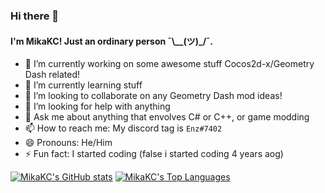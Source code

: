 ### Hi there 👋

#### I'm MikaKC! Just an ordinary person ¯\\__(ツ)_/¯.


- 🔭 I’m currently working on some awesome stuff Cocos2d-x/Geometry Dash related!
- 🌱 I’m currently learning stuff
- 👯 I’m looking to collaborate on any Geometry Dash mod ideas!
- 🤔 I’m looking for help with anything
- 💬 Ask me about anything that envolves C# or C++, or game modding
- 📫 How to reach me: My discord tag is `Enz#7402`
- 😄 Pronouns: He/Him
- ⚡ Fun fact: I started coding (false i started coding 4 years aog)


[![MikaKC's GitHub stats](https://github-readme-stats.vercel.app/api?username=mikakc&theme=dracula)](https://github.com/MikaKC/)
[![MikaKC's Top Languages](https://github-readme-stats.vercel.app/api/top-langs/?username=MikaKC)](https://github.com/MikaKC/)
